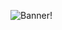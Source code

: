 ![Banner](https://github.com/mehulsharmaaa/mehulsharmaaa/assets/85808451/bfb3ce4a-5cd6-4847-8b4c-516050544781/to/img.png)!
